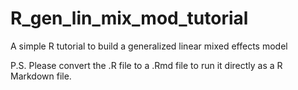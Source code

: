 # R_gen_lin_mix_mod_tutorial
A simple R tutorial to build a generalized linear mixed effects model

P.S. Please convert the .R file to a .Rmd file to run it directly as a R Markdown file.

